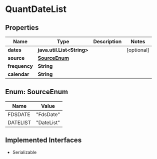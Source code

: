 

# QuantDateList


## Properties

Name | Type | Description | Notes
------------ | ------------- | ------------- | -------------
**dates** | **java.util.List&lt;String&gt;** |  |  [optional]
**source** | [**SourceEnum**](#SourceEnum) |  | 
**frequency** | **String** |  | 
**calendar** | **String** |  | 



## Enum: SourceEnum

Name | Value
---- | -----
FDSDATE | &quot;FdsDate&quot;
DATELIST | &quot;DateList&quot;


## Implemented Interfaces

* Serializable


